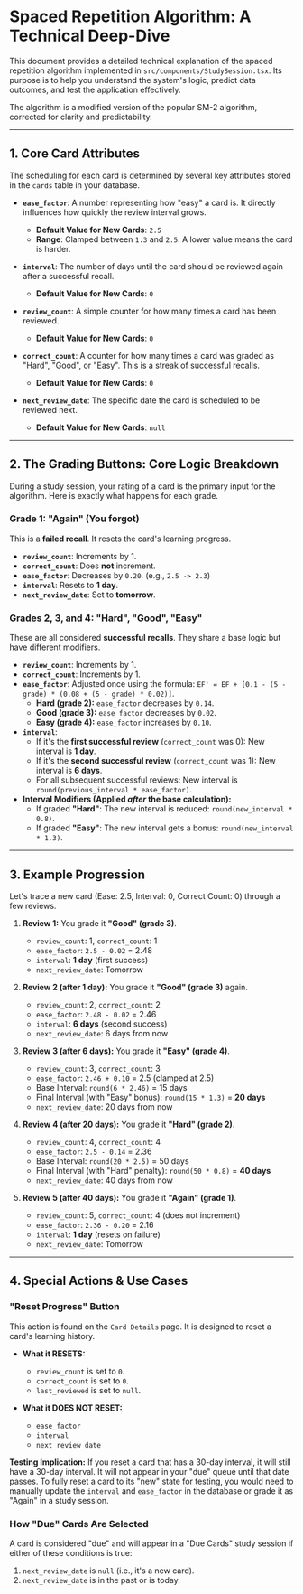 # Spaced Repetition Algorithm: A Technical Deep-Dive

This document provides a detailed technical explanation of the spaced repetition algorithm implemented in `src/components/StudySession.tsx`. Its purpose is to help you understand the system's logic, predict data outcomes, and test the application effectively.

The algorithm is a modified version of the popular SM-2 algorithm, corrected for clarity and predictability.

---

## 1. Core Card Attributes

The scheduling for each card is determined by several key attributes stored in the `cards` table in your database.

-   **`ease_factor`**: A number representing how "easy" a card is. It directly influences how quickly the review interval grows.
    -   **Default Value for New Cards**: `2.5`
    -   **Range**: Clamped between `1.3` and `2.5`. A lower value means the card is harder.

-   **`interval`**: The number of days until the card should be reviewed again after a successful recall.
    -   **Default Value for New Cards**: `0`

-   **`review_count`**: A simple counter for how many times a card has been reviewed.
    -   **Default Value for New Cards**: `0`

-   **`correct_count`**: A counter for how many times a card was graded as "Hard", "Good", or "Easy". This is a streak of successful recalls.
    -   **Default Value for New Cards**: `0`

-   **`next_review_date`**: The specific date the card is scheduled to be reviewed next.
    -   **Default Value for New Cards**: `null`

---

## 2. The Grading Buttons: Core Logic Breakdown

During a study session, your rating of a card is the primary input for the algorithm. Here is exactly what happens for each grade.

### Grade 1: "Again" (You forgot)

This is a **failed recall**. It resets the card's learning progress.

-   **`review_count`**: Increments by 1.
-   **`correct_count`**: Does **not** increment.
-   **`ease_factor`**: Decreases by `0.20`. (e.g., `2.5 -> 2.3`)
-   **`interval`**: Resets to **1 day**.
-   **`next_review_date`**: Set to **tomorrow**.

### Grades 2, 3, and 4: "Hard", "Good", "Easy"

These are all considered **successful recalls**. They share a base logic but have different modifiers.

-   **`review_count`**: Increments by 1.
-   **`correct_count`**: Increments by 1.
-   **`ease_factor`**: Adjusted once using the formula: `EF' = EF + [0.1 - (5 - grade) * (0.08 + (5 - grade) * 0.02)]`.
    -   **Hard (grade 2):** `ease_factor` decreases by `0.14`.
    -   **Good (grade 3):** `ease_factor` decreases by `0.02`.
    -   **Easy (grade 4):** `ease_factor` increases by `0.10`.
-   **`interval`**:
    -   If it's the **first successful review** (`correct_count` was 0): New interval is **1 day**.
    -   If it's the **second successful review** (`correct_count` was 1): New interval is **6 days**.
    -   For all subsequent successful reviews: New interval is `round(previous_interval * ease_factor)`.
-   **Interval Modifiers (Applied *after* the base calculation):**
    -   If graded **"Hard"**: The new interval is reduced: `round(new_interval * 0.8)`.
    -   If graded **"Easy"**: The new interval gets a bonus: `round(new_interval * 1.3)`.

---

## 3. Example Progression

Let's trace a new card (Ease: 2.5, Interval: 0, Correct Count: 0) through a few reviews.

1.  **Review 1:** You grade it **"Good" (grade 3)**.
    -   `review_count`: 1, `correct_count`: 1
    -   `ease_factor`: `2.5 - 0.02` = 2.48
    -   `interval`: **1 day** (first success)
    -   `next_review_date`: Tomorrow

2.  **Review 2 (after 1 day):** You grade it **"Good" (grade 3)** again.
    -   `review_count`: 2, `correct_count`: 2
    -   `ease_factor`: `2.48 - 0.02` = 2.46
    -   `interval`: **6 days** (second success)
    -   `next_review_date`: 6 days from now

3.  **Review 3 (after 6 days):** You grade it **"Easy" (grade 4)**.
    -   `review_count`: 3, `correct_count`: 3
    -   `ease_factor`: `2.46 + 0.10` = 2.5 (clamped at 2.5)
    -   Base Interval: `round(6 * 2.46)` = 15 days
    -   Final Interval (with "Easy" bonus): `round(15 * 1.3)` = **20 days**
    -   `next_review_date`: 20 days from now

4.  **Review 4 (after 20 days):** You grade it **"Hard" (grade 2)**.
    -   `review_count`: 4, `correct_count`: 4
    -   `ease_factor`: `2.5 - 0.14` = 2.36
    -   Base Interval: `round(20 * 2.5)` = 50 days
    -   Final Interval (with "Hard" penalty): `round(50 * 0.8)` = **40 days**
    -   `next_review_date`: 40 days from now

5.  **Review 5 (after 40 days):** You grade it **"Again" (grade 1)**.
    -   `review_count`: 5, `correct_count`: 4 (does not increment)
    -   `ease_factor`: `2.36 - 0.20` = 2.16
    -   `interval`: **1 day** (resets on failure)
    -   `next_review_date`: Tomorrow

---

## 4. Special Actions & Use Cases

### "Reset Progress" Button

This action is found on the `Card Details` page. It is designed to reset a card's learning history.

-   **What it RESETS:**
    -   `review_count` is set to `0`.
    -   `correct_count` is set to `0`.
    -   `last_reviewed` is set to `null`.

-   **What it DOES NOT RESET:**
    -   `ease_factor`
    -   `interval`
    -   `next_review_date`

**Testing Implication:** If you reset a card that has a 30-day interval, it will still have a 30-day interval. It will not appear in your "due" queue until that date passes. To fully reset a card to its "new" state for testing, you would need to manually update the `interval` and `ease_factor` in the database or grade it as "Again" in a study session.

### How "Due" Cards Are Selected

A card is considered "due" and will appear in a "Due Cards" study session if either of these conditions is true:
1.  `next_review_date` is `null` (i.e., it's a new card).
2.  `next_review_date` is in the past or is today.
